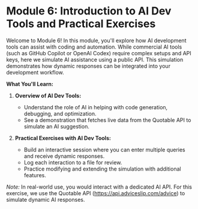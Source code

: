 # Module 6: Introduction to AI Dev Tools and Practical Exercises

Welcome to Module 6! In this module, you'll explore how AI development tools can assist with coding and automation. While commercial AI tools (such as GitHub Copilot or OpenAI Codex) require complex setups and API keys, here we simulate AI assistance using a public API. This simulation demonstrates how dynamic responses can be integrated into your development workflow.

**What You'll Learn:**

1. **Overview of AI Dev Tools:**  
   - Understand the role of AI in helping with code generation, debugging, and optimization.
   - See a demonstration that fetches live data from the Quotable API to simulate an AI suggestion.

2. **Practical Exercises with AI Dev Tools:**  
   - Build an interactive session where you can enter multiple queries and receive dynamic responses.
   - Log each interaction to a file for review.
   - Practice modifying and extending the simulation with additional features.

*Note:* In real-world use, you would interact with a dedicated AI API. For this exercise, we use the Quotable API (https://api.adviceslip.com/advice) to simulate dynamic AI responses.